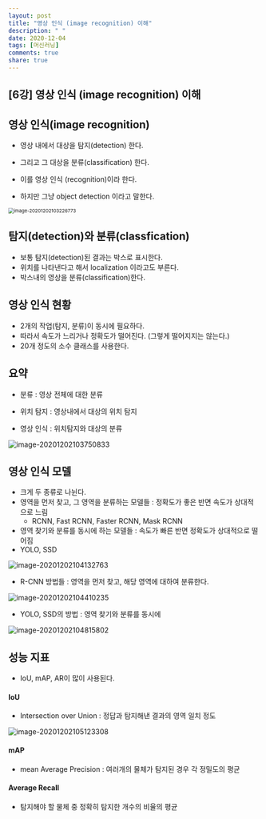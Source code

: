 ```yaml
---
layout: post
title: "영상 인식 (image recognition) 이해"
description: " "
date: 2020-12-04
tags: [머신러닝]
comments: true
share: true
---
```



## [6강] 영상 인식 (image recognition) 이해



## 영상 인식(image recognition)

* 영상 내에서 대상을 탐지(detection) 한다.
* 그리고 그 대상을 분류(classification) 한다.

* 이를 영상 인식 (recognition)이라 한다.
* 하지만 그냥 object detection 이라고 말한다.

<img src="https://github.com/colinch4/colinch4.github.io/blob/master/_posts/2020/ML/markdown-images/image-20201202103226773.png" alt="image-20201202103226773" style="zoom: 67%;" />



## 탐지(detection)와 분류(classfication)

* 보통 탐지(detection)된 결과는 박스로 표시한다.
* 위치를 나타낸다고 해서 localization 이라고도 부른다.
* 박스내의 영상을 분류(classification)한다.



## 영상 인식 현황

* 2개의 작업(탐지, 분류)이 동시에 필요하다.
* 따라서 속도가 느리거나 정확도가 떨어진다. (그렇게 떨어지지는 않는다.)
* 20개 정도의 소수 클래스를 사용한다.



## 요약

* 분류 : 영상 전체에 대한 분류
* 위치 탐지 : 영상내에서 대상의 위치 탐지

* 영상 인식 : 위치탐지와 대상의 분류

![image-20201202103750833](https://github.com/colinch4/colinch4.github.io/blob/master/_posts/2020/ML/markdown-images/image-20201202103750833.png?raw=true)



## 영상 인식 모델

* 크게 두 종류로 나뉜다.
* 영역을 먼저 찾고, 그 영역을 분류하는 모델들 : 정확도가 좋은 반면 속도가 상대적으로 느림
  *  RCNN, Fast RCNN, Faster RCNN, Mask RCNN
*  영역 찾기와 분류를 동시에 하는 모델들 : 속도가 빠른 반면 정확도가 상대적으로 떨어짐
  * YOLO,  SSD

![image-20201202104132763](https://github.com/colinch4/colinch4.github.io/blob/master/_posts/2020/ML/markdown-images/image-20201202104132763.png?raw=true)



* R-CNN 방법들 : 영역을 먼저 찾고, 해당 영역에 대하여 분류한다.

![image-20201202104410235](https://github.com/colinch4/colinch4.github.io/blob/master/_posts/2020/ML/markdown-images/image-20201202104410235.png?raw=true)



* YOLO, SSD의 방법 : 영역 찾기와 분류를 동시에

![image-20201202104815802](https://github.com/colinch4/colinch4.github.io/blob/master/_posts/2020/ML/markdown-images/image-20201202104815802.png?raw=true)



## 성능 지표

* IoU, mAP, AR이 많이 사용된다.



#### IoU 

* Intersection over Union : 정답과 탐지해낸 결과의 영역 일치 정도

![image-20201202105123308](https://github.com/colinch4/colinch4.github.io/blob/master/_posts/2020/ML/markdown-images/image-20201202105123308.png?raw=true)



#### mAP

* mean Average Precision : 여러개의 물체가 탐지된 경우 각 정밀도의 평균



#### Average Recall

* 탐지해야 할 물체 중 정확히 탐지한 개수의 비율의 평균

